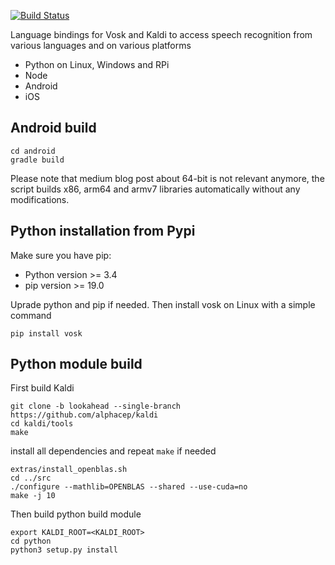 [![Build Status](https://travis-ci.com/alphacep/vosk-api.svg?branch=master)](https://travis-ci.com/alphacep/vosk-api)

Language bindings for Vosk and Kaldi to access speech recognition from various languages and on various platforms

  * Python on Linux, Windows and RPi
  * Node
  * Android
  * iOS

## Android build

```
cd android
gradle build
```

Please note that medium blog post about 64-bit is not relevant anymore, the script builds x86, arm64 and armv7 libraries automatically without any modifications.

## Python installation from Pypi

Make sure you have pip:

  * Python version >= 3.4
  * pip version >= 19.0

Uprade python and pip if needed. Then install vosk on Linux with a simple command

```
pip install vosk
```

## Python module build

First build Kaldi

```
git clone -b lookahead --single-branch https://github.com/alphacep/kaldi
cd kaldi/tools
make
```

install all dependencies and repeat `make` if needed

```
extras/install_openblas.sh
cd ../src
./configure --mathlib=OPENBLAS --shared --use-cuda=no
make -j 10
```

Then build python build module

```
export KALDI_ROOT=<KALDI_ROOT>
cd python
python3 setup.py install
```
